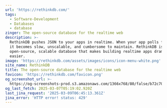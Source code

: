 ```yaml
---
url: 'https://rethinkdb.com/'
tags:
  - Software-Development
  - Databases
  - database
zinger: The open-source database for the realtime web
description: >-
  RethinkDB pushes JSON to your apps in realtime. When your app polls for data,
  it becomes slow, unscalable, and cumbersome to maintain. RethinkDB is the
  open-source, scalable database that makes building realtime apps dramatically
  easier.
image: 'https://rethinkdb.com/assets/images/icons/icon-menu-white.png'
site_name: RethinkDB
title: The open-source database for the realtime web
favicon: 'https://rethinkdb.com/favicon.png'
og_screenshot_url: >-
  https://og-screenshots-prod.s3.amazonaws.com/1366x768/80/false/b72c7024dc043ca77c44e242b4361c4ef08510faa5ee5882bad3b845cb00d77c.jpeg
og_last_fetch: 2025-03-07T05:19:02.920Z
last_jina_request: '2025-03-09T06:45:13.361Z'
jina_error: 'HTTP error! status: 429'
---
```


